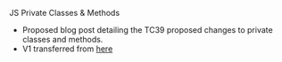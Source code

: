 JS Private Classes & Methods

- Proposed blog post detailing the TC39 proposed changes to private classes and methods.
- V1 transferred from [here](https://medium.com/@wendell_adriel/67804980c6b1)
